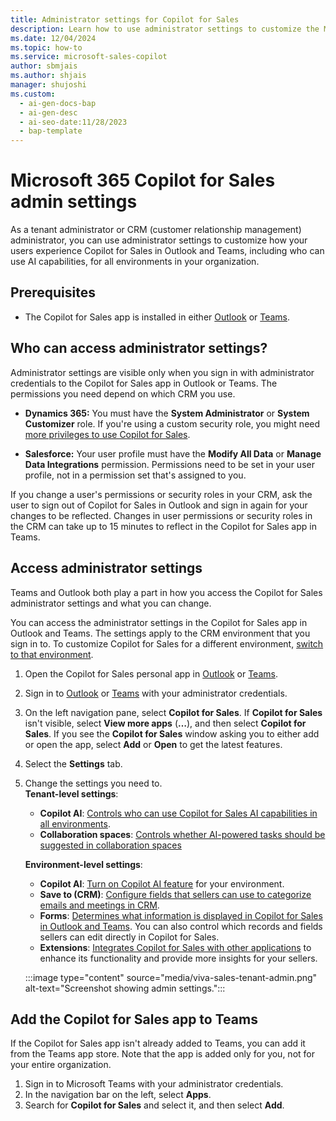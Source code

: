 ```yaml
---
title: Administrator settings for Copilot for Sales
description: Learn how to use administrator settings to customize the Microsoft 365 Copilot for Sales experience in Outlook and Teams.
ms.date: 12/04/2024
ms.topic: how-to
ms.service: microsoft-sales-copilot
author: sbmjais
ms.author: shjais
manager: shujoshi
ms.custom:
  - ai-gen-docs-bap
  - ai-gen-desc
  - ai-seo-date:11/28/2023
  - bap-template
---
```


# Microsoft 365 Copilot for Sales admin settings

As a tenant administrator or CRM (customer relationship management) administrator, you can use administrator settings to customize how your users experience Copilot for Sales in Outlook and Teams, including who can use AI capabilities, for all environments in your organization.

## Prerequisites

- The Copilot for Sales app is installed in either [Outlook](install-viva-sales-as-an-integrated-app.md) or [Teams](install-pin-viva-sales-teams.md). 

## Who can access administrator settings?

Administrator settings are visible only when you sign in with administrator credentials to the Copilot for Sales app in Outlook or Teams. The permissions you need depend on which CRM you use.

- **Dynamics 365:** You must have the **System Administrator** or **System Customizer** role. If you're using a custom security role, you might need [more privileges to use Copilot for Sales](install-viva-sales.md#privileges-required-for-dynamics-365-customers).

- **Salesforce:** Your user profile must have the **Modify All Data** or **Manage Data Integrations** permission. Permissions need to be set in your user profile, not in a permission set that's assigned to you.

If you change a user's permissions or security roles in your CRM, ask the user to sign out of Copilot for Sales in Outlook and sign in again for your changes to be reflected. Changes in user permissions or security roles in the CRM can take up to 15 minutes to reflect in the Copilot for Sales app in Teams.

## Access administrator settings

Teams and Outlook both play a part in how you access the Copilot for Sales administrator settings and what you can change.

You can access the administrator settings in the Copilot for Sales app in Outlook and Teams. The settings apply to the CRM environment that you sign in to. To customize Copilot for Sales for a different environment, [switch to that environment](sales-copilot-faq.md#how-can-i-switch-crm-environments).

1. Open the Copilot for Sales personal app in [Outlook](personal-app.md#open-the-personal-app-in-outlook) or [Teams](personal-app.md#open-the-personal-app-in-teams).
1. Sign in to [Outlook](sign-in-crm-outlook.md) or [Teams](sign-in-crm-teams.md) with your administrator credentials.  
1. On the left navigation pane, select **Copilot for Sales**. If **Copilot for Sales** isn't visible, select **View more apps** (**&hellip;**), and then select **Copilot for Sales**. If you see the **Copilot for Sales** window asking you to either add or open the app, select **Add** or **Open** to get the latest features.  
1. Select the **Settings** tab.  
1. Change the settings you need to.  
    **Tenant-level settings**:  
      - **Copilot AI**: [Controls who can use Copilot for Sales AI capabilities in all environments](suggested-replies.md#turn-on-copilot-ai-features-for-your-organization).
      - **Collaboration spaces**: [Controls whether AI-powered tasks should be suggested in collaboration spaces](turn-off-suggested-tasks-collab-space.md)  
    
    **Environment-level settings**:  
      - **Copilot AI**: [Turn on Copilot AI feature](suggested-replies.md#turn-on-copilot-ai-features-in-your-environment) for your environment.      
      - **Save to (CRM)**: [Configure fields that sellers can use to categorize emails and meetings in CRM](save-additional-details-outlook.md).
      - **Forms**: [Determines what information is displayed in Copilot for Sales in Outlook and Teams](customize-forms-and-fields.md). You can also control which records and fields sellers can edit directly in Copilot for Sales.
      - **Extensions**: [Integrates Copilot for Sales with other applications](use-extensions.md) to enhance its functionality and provide more insights for your sellers.
      
    :::image type="content" source="media/viva-sales-tenant-admin.png" alt-text="Screenshot showing admin settings.":::

## Add the Copilot for Sales app to Teams

If the Copilot for Sales app isn't already added to Teams, you can add it from the Teams app store. Note that the app is added only for you, not for your entire organization.

1. Sign in to Microsoft Teams with your administrator credentials.  
1. In the navigation bar on the left, select **Apps**.  
1. Search for **Copilot for Sales** and select it, and then select **Add**.  

